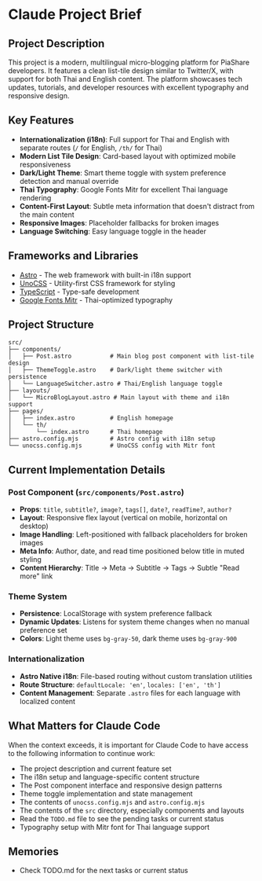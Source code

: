 # Claude Project Brief

## Project Description
This project is a modern, multilingual micro-blogging platform for PiaShare developers. It features a clean list-tile design similar to Twitter/X, with support for both Thai and English content. The platform showcases tech updates, tutorials, and developer resources with excellent typography and responsive design.

## Key Features
- **Internationalization (i18n)**: Full support for Thai and English with separate routes (`/` for English, `/th/` for Thai)
- **Modern List Tile Design**: Card-based layout with optimized mobile responsiveness
- **Dark/Light Theme**: Smart theme toggle with system preference detection and manual override
- **Thai Typography**: Google Fonts Mitr for excellent Thai language rendering
- **Content-First Layout**: Subtle meta information that doesn't distract from the main content
- **Responsive Images**: Placeholder fallbacks for broken images
- **Language Switching**: Easy language toggle in the header

## Frameworks and Libraries
- [Astro](https://astro.build/) - The web framework with built-in i18n support
- [UnoCSS](https://unocss.dev/) - Utility-first CSS framework for styling
- [TypeScript](https://www.typescriptlang.org/) - Type-safe development
- [Google Fonts Mitr](https://fonts.google.com/specimen/Mitr) - Thai-optimized typography

## Project Structure
```
src/
├── components/
│   ├── Post.astro           # Main blog post component with list-tile design
│   ├── ThemeToggle.astro    # Dark/light theme switcher with persistence
│   └── LanguageSwitcher.astro # Thai/English language toggle
├── layouts/
│   └── MicroBlogLayout.astro # Main layout with theme and i18n support
├── pages/
│   ├── index.astro          # English homepage
│   └── th/
│       └── index.astro      # Thai homepage
├── astro.config.mjs         # Astro config with i18n setup
└── unocss.config.mjs        # UnoCSS config with Mitr font
```

## Current Implementation Details

### Post Component (`src/components/Post.astro`)
- **Props**: `title`, `subtitle?`, `image?`, `tags[]`, `date?`, `readTime?`, `author?`
- **Layout**: Responsive flex layout (vertical on mobile, horizontal on desktop)
- **Image Handling**: Left-positioned with fallback placeholders for broken images
- **Meta Info**: Author, date, and read time positioned below title in muted styling
- **Content Hierarchy**: Title → Meta → Subtitle → Tags → Subtle "Read more" link

### Theme System
- **Persistence**: LocalStorage with system preference fallback
- **Dynamic Updates**: Listens for system theme changes when no manual preference set
- **Colors**: Light theme uses `bg-gray-50`, dark theme uses `bg-gray-900`

### Internationalization
- **Astro Native i18n**: File-based routing without custom translation utilities
- **Route Structure**: `defaultLocale: 'en'`, `locales: ['en', 'th']`
- **Content Management**: Separate `.astro` files for each language with localized content

## What Matters for Claude Code
When the context exceeds, it is important for Claude Code to have access to the following information to continue work:
- The project description and current feature set
- The i18n setup and language-specific content structure
- The Post component interface and responsive design patterns
- Theme toggle implementation and state management
- The contents of `unocss.config.mjs` and `astro.config.mjs`
- The contents of the `src` directory, especially components and layouts
- Read the `TODO.md` file to see the pending tasks or current status
- Typography setup with Mitr font for Thai language support

## Memories
- Check TODO.md for the next tasks or current status